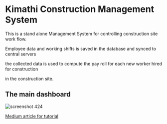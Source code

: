 # Kimathi Construction Management System
This is a stand alone Management System for controlling construction site work flow.

Employee data and working shifts is saved in the database and synced to central servers 

the collected data is used to compute the pay roll for each new worker hired for construction

in the construction site.

## The main dashboard 

![screenshot 424](https://user-images.githubusercontent.com/22516895/36278170-0423c93c-12a4-11e8-9799-1b2b629e6517.png)

[Medium article for tutorial](https://medium.com/@getabujob)